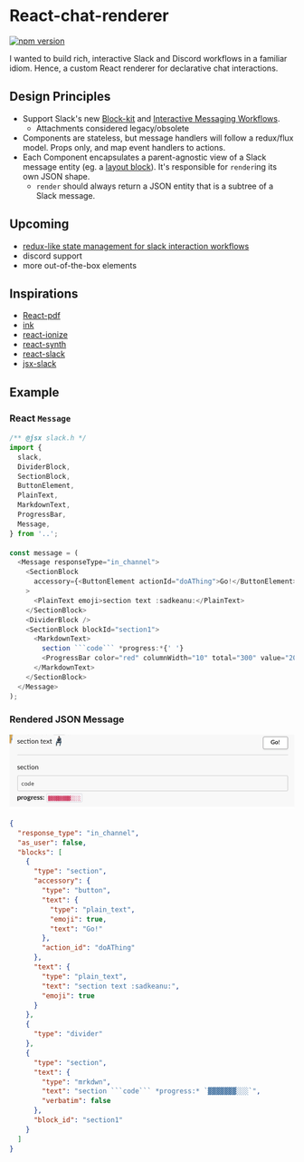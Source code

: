 # React-chat-renderer

[![npm version](https://img.shields.io/npm/v/react-chat-renderer.svg?style=for-the-badge)](https://npmjs.org/package/react-chat-renderer 'View this project on npm')

I wanted to build rich, interactive Slack and Discord workflows in a familiar idiom. Hence, a custom React renderer for declarative chat interactions.

## Design Principles

- Support Slack's new [Block-kit](https://api.slack.com/block-kit) and [Interactive Messaging Workflows](https://api.slack.com/messaging/interactivity).
  - Attachments considered legacy/obsolete
- Components are stateless, but message handlers will follow a redux/flux model. Props only, and map event handlers to actions.
- Each Component encapsulates a parent-agnostic view of a Slack message entity (eg. a [layout block](https://api.slack.com/reference/messaging/blocks)). It's responsible for `render`ing its own JSON shape.
  - `render` should always return a JSON entity that is a subtree of a Slack message.

## Upcoming

- [redux-like state management for slack interaction workflows](https://github.com/andycmaj/react-chat-renderer/issues/4)
- discord support
- more out-of-the-box elements

## Inspirations

- [React-pdf](https://github.com/diegomura/react-pdf)
- [ink](https://github.com/vadimdemedes/ink/blob/master/src/reconciler.js)
- [react-ionize](https://github.com/mhink/react-ionize/blob/master/src/IonizeHostConfig.js)
- [react-synth](https://github.com/FormidableLabs/react-synth)
- [react-slack](https://github.com/andreyvital/react-slack-renderer/blob/master/components/SlackAttachment.js)
- [jsx-slack](https://github.com/speee/jsx-slack/blob/master/src/jsx.ts#L146)

## Example

### React `Message`

````js
/** @jsx slack.h */
import {
  slack,
  DividerBlock,
  SectionBlock,
  ButtonElement,
  PlainText,
  MarkdownText,
  ProgressBar,
  Message,
} from '..';

const message = (
  <Message responseType="in_channel">
    <SectionBlock
      accessory={<ButtonElement actionId="doAThing">Go!</ButtonElement>}
    >
      <PlainText emoji>section text :sadkeanu:</PlainText>
    </SectionBlock>
    <DividerBlock />
    <SectionBlock blockId="section1">
      <MarkdownText>
        section ```code``` *progress:*{' '}
        <ProgressBar color="red" columnWidth="10" total="300" value="200" />
      </MarkdownText>
    </SectionBlock>
  </Message>
);
````

### Rendered JSON Message

![slack message](/docs/slack-message.png)

````json
{
  "response_type": "in_channel",
  "as_user": false,
  "blocks": [
    {
      "type": "section",
      "accessory": {
        "type": "button",
        "text": {
          "type": "plain_text",
          "emoji": true,
          "text": "Go!"
        },
        "action_id": "doAThing"
      },
      "text": {
        "type": "plain_text",
        "text": "section text :sadkeanu:",
        "emoji": true
      }
    },
    {
      "type": "divider"
    },
    {
      "type": "section",
      "text": {
        "type": "mrkdwn",
        "text": "section ```code``` *progress:* `▓▓▓▓▓▓▓░░░`",
        "verbatim": false
      },
      "block_id": "section1"
    }
  ]
}
````
